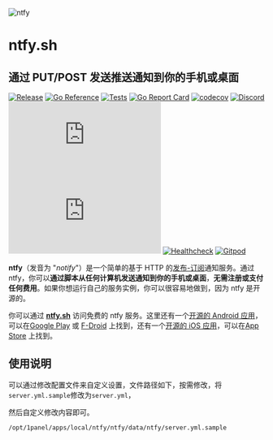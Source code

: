 ![ntfy](https://github.com/binwiederhier/ntfy/raw/main/web/public/static/images/ntfy.png)

# ntfy.sh
## 通过 PUT/POST 发送推送通知到你的手机或桌面
[![Release](https://img.shields.io/github/release/binwiederhier/ntfy.svg?color=success&style=flat-square)](https://github.com/binwiederhier/ntfy/releases/latest)
[![Go Reference](https://pkg.go.dev/badge/heckel.io/ntfy.svg)](https://pkg.go.dev/heckel.io/ntfy/v2)
[![Tests](https://github.com/binwiederhier/ntfy/workflows/test/badge.svg)](https://github.com/binwiederhier/ntfy/actions)
[![Go Report Card](https://goreportcard.com/badge/github.com/binwiederhier/ntfy)](https://goreportcard.com/report/github.com/binwiederhier/ntfy)
[![codecov](https://codecov.io/gh/binwiederhier/ntfy/branch/main/graph/badge.svg?token=A597KQ463G)](https://codecov.io/gh/binwiederhier/ntfy)
[![Discord](https://img.shields.io/discord/874398661709295626?label=Discord)](https://discord.gg/cT7ECsZj9w)
[![Matrix](https://img.shields.io/matrix/ntfy:matrix.org?label=Matrix)](https://matrix.to/#/#ntfy:matrix.org)
[![Matrix space](https://img.shields.io/matrix/ntfy-space:matrix.org?label=Matrix+space)](https://matrix.to/#/#ntfy-space:matrix.org)
[![Healthcheck](https://healthchecks.io/badge/68b65976-b3b0-4102-aec9-980921/kcoEgrLY.svg)](https://ntfy.statuspage.io/)
[![Gitpod](https://img.shields.io/badge/Contribute%20with-Gitpod-908a85?logo=gitpod)](https://gitpod.io/#https://github.com/binwiederhier/ntfy)

**ntfy**（发音为 "*notify*"）是一个简单的基于 HTTP 的[发布-订阅](https://en.wikipedia.org/wiki/Publish%E2%80%93subscribe_pattern)通知服务。通过 ntfy，你可以**通过脚本从任何计算机发送通知到你的手机或桌面**，**无需注册或支付任何费用**。如果你想运行自己的服务实例，你可以很容易地做到，因为 ntfy 是开源的。

你可以通过 **[ntfy.sh](https://ntfy.sh)** 访问免费的 ntfy 服务。这里还有一个[开源的 Android 应用](https://github.com/binwiederhier/ntfy-android)，可以在[Google Play](https://play.google.com/store/apps/details?id=io.heckel.ntfy) 或 [F-Droid](https://f-droid.org/en/packages/io.heckel.ntfy/) 上找到，还有一个[开源的 iOS 应用](https://github.com/binwiederhier/ntfy-ios)，可以在[App Store](https://apps.apple.com/us/app/ntfy/id1625396347) 上找到。

## 使用说明

可以通过修改配置文件来自定义设置，文件路径如下，按需修改，将`server.yml.sample`修改为`server.yml`，

然后自定义修改内容即可。

```
/opt/1panel/apps/local/ntfy/ntfy/data/ntfy/server.yml.sample
```